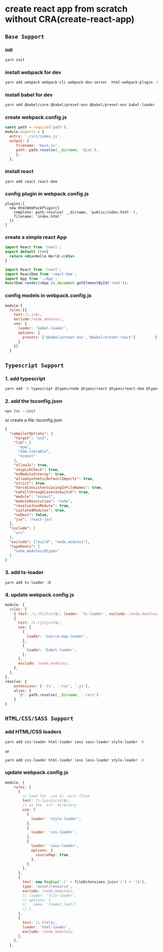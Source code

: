 # create react app from scratch without CRA(create-react-app)

## `Base Support`

### init
```bash
yarn init
```

### install webpack for dev
```bash
yarn add webpack webpack-cli webpack-dev-server  html-webpack-plugin -D
```

### install babel for dev
```bash
yarn add @babel/core @babel/preset-env @babel/preset-env babel-loader -D
```

### create webpack.config.js
```js
const path = require('path');
module.exports = {   
  entry: './src/index.js',   
  output: {     
     filename: 'main.js',      
     path: path.resolve(__dirname, 'dist'),   
     },
  };
```

### install react
```
yarn add react react-dom
``` 

### config plugin in webpack.config.js
```
plugins:[   
  new HtmlWebPackPlugin({      
    template: path.resolve( __dirname, 'public/index.html' ),      
    filename: 'index.html'   
  })
]
```

### create a simple react App
```jsx
import React from 'react';
export default ()=>{   
  return <div>Hello World.</div>
}
```
```jsx
import React from 'react';
import ReactDom from 'react-dom';
import App from './App';
ReactDom.render(<App />,document.getElementById('root'));
```

### config models in webpack.config.js
```js
module:{   
  rules:[{      
    test:/\.js$/,      
    exclude:/node_modules/,      
    use: {         
      loader: 'babel-loader',         
      options: {            
        presets: ['@babel/preset-env','@babel/preset-react']         }      
      }   
    }]
  }
```

## `Typescript Support`

### 1. add typescript
```bash
yarn add -D typescript @types/node @types/react @types/react-dom @types/jest
```

### 2. add the tsconfig.json
```
npx tsc --init
```
or create a file: tsconfig.json
```json
{
  "compilerOptions": {
    "target": "es5",
    "lib": [
      "dom",
      "dom.iterable",
      "esnext"
    ],
    "allowJs": true,
    "skipLibCheck": true,
    "esModuleInterop": true,
    "allowSyntheticDefaultImports": true,
    "strict": true,
    "forceConsistentCasingInFileNames": true,
    "noFallthroughCasesInSwitch": true,
    "module": "esnext",
    "moduleResolution": "node",
    "resolveJsonModule": true,
    "isolatedModules": true,
    "noEmit": false,
    "jsx": "react-jsx"
  },
  "include": [
    "src"
  ],
  "exclude": ["build", "node_modules"],
  "typeRoots": [
    "node_modules/@types"
  ]
}
```

### 3. add ts-loader
```
yarn add ts-loader -D
```

### 4. update webpack.config.js
```js
module: {
  rules: [
    { test: /\.(ts|tsx)$/, loader: 'ts-loader', exclude: /node_modules/ },
    {
      test: /\.(js|jsx)$/,
      use: [
        {
          loader: 'source-map-loader',
        },
        {
          loader: 'babel-loader',
        },
      ],
      exclude: /node_modules/,
    },
  ],
},
resolve: {
    extensions: ['.ts', '.tsx', '.js'],
    alias: {
      '@': path.resolve(__dirname, './src')
    }
}
```

## `HTML/CSS/SASS Support`
### add HTML/CSS loaders
```bash
yarn add css-loader html-loader sass sass-loader style-loader -D
```
or
```bash
yarn add css-loader html-loader less less-loader style-loader -D
```

### update webpack.config.js
```js
module: {
    rules: [
      {
        // look for .css or .scss files
        test: /\.(css|scss)$/,
        // in the `src` directory
        use: [
          {
            loader: 'style-loader',
          },
          {
            loader: 'css-loader',
          },
          {
            loader: 'sass-loader',
            options: {
              sourceMap: true,
            },
          },
        ],
      },
      {
        test: new RegExp('.(' + fileExtensions.join('|') + ')$'),
        type: 'asset/resource',
        exclude: /node_modules/,
        // loader: 'file-loader',
        // options: {
        //   name: '[name].[ext]',
        // },
      },
      {
        test: /\.html$/,
        loader: 'html-loader',
        exclude: /node_modules/,
      },
    ],
  },
```